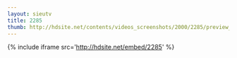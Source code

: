 ```yaml
---
layout: sieutv
title: 2285
thumb: http://hdsite.net/contents/videos_screenshots/2000/2285/preview_360p.mp4.jpg
---
```

{% include iframe src='http://hdsite.net/embed/2285' %}
 
